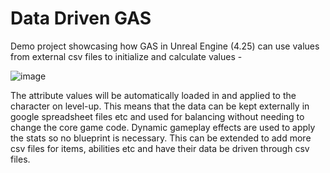 # Data Driven GAS
Demo project showcasing how GAS in Unreal Engine (4.25) can use values from external csv files to initialize and calculate values -

![image](https://user-images.githubusercontent.com/13594090/125193544-cf63a680-e244-11eb-98a9-f8296185cb1b.png)

The attribute values will be automatically loaded in and applied to the character on level-up. This means that the data can be kept externally in google spreadsheet files etc and used for balancing without needing to change the core game code. Dynamic gameplay effects are used to apply the stats so no blueprint is necessary. This can be extended to add more csv files for items, abilities etc and have their data be driven through csv files.
